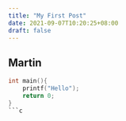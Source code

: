 ```yaml
---
title: "My First Post"
date: 2021-09-07T10:20:25+08:00
draft: false
---
```


## Martin
```c
int main(){
    printf("Hello");
    return 0;
}
```c